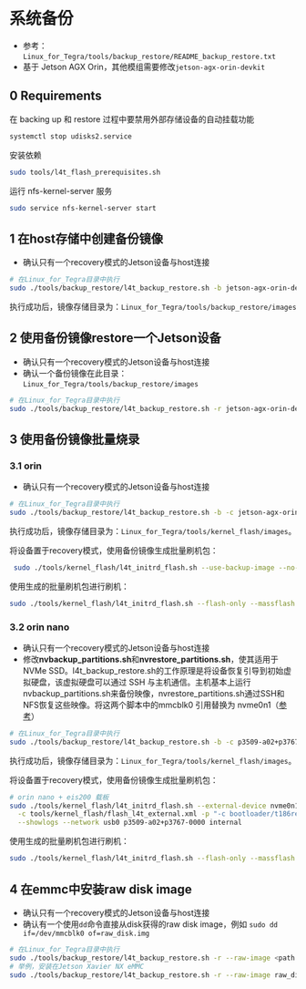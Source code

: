 # 系统备份

- 参考：`Linux_for_Tegra/tools/backup_restore/README_backup_restore.txt`
- 基于 Jetson AGX Orin，其他模组需要修改`jetson-agx-orin-devkit`

## 0 Requirements

在 backing up 和 restore 过程中要禁用外部存储设备的自动挂载功能

```bash
systemctl stop udisks2.service
```

安装依赖

```bash
sudo tools/l4t_flash_prerequisites.sh
```

运行 nfs-kernel-server 服务

```bash
sudo service nfs-kernel-server start
```

## 1 在host存储中创建备份镜像

- 确认只有一个recovery模式的Jetson设备与host连接

```bash
# 在Linux_for_Tegra目录中执行
sudo ./tools/backup_restore/l4t_backup_restore.sh -b jetson-agx-orin-devkit
```

执行成功后，镜像存储目录为：`Linux_for_Tegra/tools/backup_restore/images`

## 2 使用备份镜像restore一个Jetson设备

- 确认只有一个recovery模式的Jetson设备与host连接
- 确认一个备份镜像在此目录：`Linux_for_Tegra/tools/backup_restore/images`

```bash
# 在Linux_for_Tegra目录中执行
sudo ./tools/backup_restore/l4t_backup_restore.sh -r jetson-agx-orin-devkit
```

## 3 使用备份镜像批量烧录

### 3.1 orin

- 确认只有一个recovery模式的Jetson设备与host连接

```bash
# 在Linux_for_Tegra目录中执行
sudo ./tools/backup_restore/l4t_backup_restore.sh -b -c jetson-agx-orin-devkit
```

执行成功后，镜像存储目录为：`Linux_for_Tegra/tools/kernel_flash/images`。

将设备置于recovery模式，使用备份镜像生成批量刷机包：

```bash
 sudo ./tools/kernel_flash/l4t_initrd_flash.sh --use-backup-image --no-flash --network usb0 --massflash 4 jetson-agx-orin-devkit mmcblk0p1
```

使用生成的批量刷机包进行刷机：

```bash
sudo ./tools/kernel_flash/l4t_initrd_flash.sh --flash-only --massflash 1 --network usb0
```

### 3.2 orin nano

- 确认只有一个recovery模式的Jetson设备与host连接
- 修改**nvbackup_partitions.sh**和**nvrestore_partitions.sh**，使其适用于 NVMe SSD。l4t_backup_restore.sh的工作原理是将设备恢复引导到初始虚拟硬盘，该虚拟硬盘可以通过 SSH  与主机通信。主机基本上运行nvbackup_partitions.sh来备份映像，nvrestore_partitions.sh通过SSH和NFS恢复这些映像。将这两个脚本中的mmcblk0 引用替换为 nvme0n1（[参考](https://forums.developer.nvidia.com/t/how-to-clone-orin-nx-app-partition-to-host-pc/241629/3)）

```bash
# 在Linux_for_Tegra目录中执行
sudo ./tools/backup_restore/l4t_backup_restore.sh -b -c p3509-a02+p3767-0000
```

执行成功后，镜像存储目录为：`Linux_for_Tegra/tools/kernel_flash/images`。

将设备置于recovery模式，使用备份镜像生成批量刷机包：

```bash
# orin nano + eis200 载板
sudo ./tools/kernel_flash/l4t_initrd_flash.sh --external-device nvme0n1p1 \
  -c tools/kernel_flash/flash_l4t_external.xml -p "-c bootloader/t186ref/cfg/flash_t234_qspi.xml" \
  --showlogs --network usb0 p3509-a02+p3767-0000 internal
```

使用生成的批量刷机包进行刷机：

```bash
sudo ./tools/kernel_flash/l4t_initrd_flash.sh --flash-only --massflash 1 --network usb0 --showlogs
```







## 4 在emmc中安装raw disk image

- 确认只有一个recovery模式的Jetson设备与host连接
- 确认有一个使用`dd`命令直接从disk获得的raw disk image，例如 `sudo dd if=/dev/mmcblk0 of=raw_disk.img`

```bash
# 在Linux_for_Tegra目录中执行
sudo ./tools/backup_restore/l4t_backup_restore.sh -r --raw-image <path to your raw disk image> <board-name>
# 举例，安装在Jetson Xavier NX eMMC
sudo ./tools/backup_restore/l4t_backup_restore.sh -r --raw-image raw_disk.img jetson-xavier-nx-devkit-emmc
```



